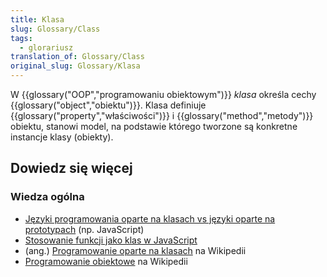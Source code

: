 ```yaml
---
title: Klasa
slug: Glossary/Class
tags:
  - glorariusz
translation_of: Glossary/Class
original_slug: Glossary/Klasa
---
```

W {{glossary("OOP","programowaniu obiektowym")}} *klasa* określa cechy {{glossary("object","obiektu")}}. Klasa definiuje {{glossary("property","właściwości")}} i {{glossary("method","metody")}} obiektu, stanowi model, na podstawie którego tworzone są konkretne instancje klasy (obiekty).

## Dowiedz się więcej

### Wiedza ogólna

- [Języki programowania oparte na klasach vs języki oparte na prototypach](/pl/docs/Web/JavaScript/Guide/Details_of_the_Object_Model#Class-based_vs._prototype-based_languages) (np. JavaScript)
- [Stosowanie funkcji jako klas w JavaScript](/pl/docs/Web/JavaScript/Introduction_to_Object-Oriented_JavaScript#The_Class)
- (ang.) [Programowanie oparte na klasach](https://en.wikipedia.org/wiki/Class-based_programming) na Wikipedii
- [Programowanie obiektowe](https://pl.wikipedia.org/wiki/Programowanie_obiektowe) na Wikipedii
